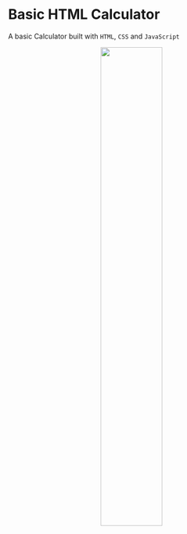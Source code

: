 # Basic HTML Calculator
A basic Calculator built with `HTML`, `CSS` and `JavaScript`
<p align="center"><img src="https://user-images.githubusercontent.com/52858312/236691455-eab285af-2715-414b-b8eb-0f8b6ce063d2.png"width=50% height=50%></p>
